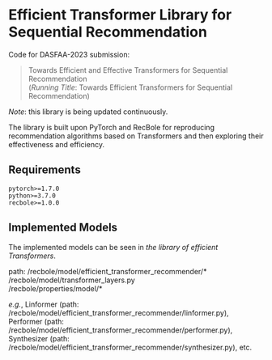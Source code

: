 # Efficient Transformer Library for Sequential Recommendation

Code for DASFAA-2023 submission:
> Towards Efficient and Effective Transformers for Sequential Recommendation  
(*Running Title*: Towards Efficient Transformers for Sequential Recommendation)

*Note*: this library is being updated continuously.

The library is built upon PyTorch and RecBole for reproducing recommendation algorithms based on Transformers and then exploring their effectiveness and efficiency.


## Requirements

```
pytorch>=1.7.0
python>=3.7.0
recbole>=1.0.0
```

## Implemented Models

The implemented models can be seen in *the library of efficient Transformers*.

path: /recbole/model/efficient_transformer_recommender/*   
/recbole/model/transformer_layers.py  
/recbole/properties/model/*


*e.g.*, Linformer (path: /recbole/model/efficient_transformer_recommender/linformer.py),  
Performer (path: /recbole/model/efficient_transformer_recommender/performer.py),  
Synthesizer (path: /recbole/model/efficient_transformer_recommender/synthesizer.py), etc.
